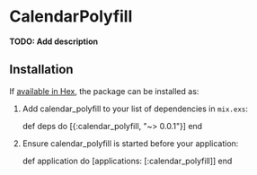 # CalendarPolyfill

**TODO: Add description**

## Installation

If [available in Hex](https://hex.pm/docs/publish), the package can be installed as:

  1. Add calendar_polyfill to your list of dependencies in `mix.exs`:

        def deps do
          [{:calendar_polyfill, "~> 0.0.1"}]
        end

  2. Ensure calendar_polyfill is started before your application:

        def application do
          [applications: [:calendar_polyfill]]
        end

